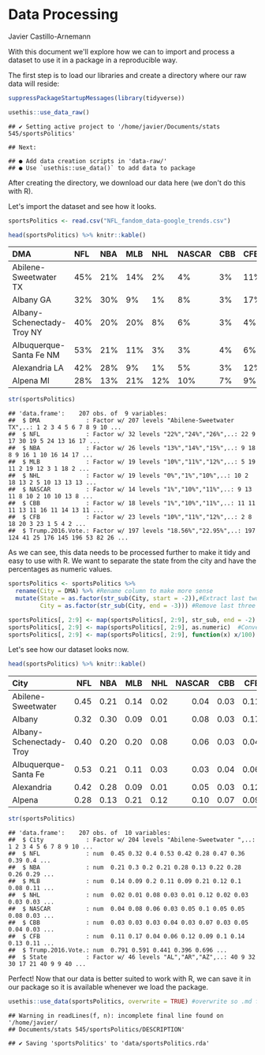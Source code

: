 Data Processing
================
Javier Castillo-Arnemann

With this document we'll explore how we can to import and process a dataset to use it in a package in a reproducible way.

The first step is to load our libraries and create a directory where our raw data will reside:

``` r
suppressPackageStartupMessages(library(tidyverse))

usethis::use_data_raw()
```

    ## ✔ Setting active project to '/home/javier/Documents/stats 545/sportsPolitics'

    ## Next:

    ## ● Add data creation scripts in 'data-raw/'
    ## ● Use `usethis::use_data()` to add data to package

After creating the directory, we download our data here (we don't do this with R).

Let's import the dataset and see how it looks.

``` r
sportsPolitics <- read.csv("NFL_fandom_data-google_trends.csv")

head(sportsPolitics) %>% knitr::kable()
```

| DMA                        | NFL | NBA | MLB | NHL | NASCAR | CBB | CFB | Trump.2016.Vote. |
|:---------------------------|:----|:----|:----|:----|:-------|:----|:----|:-----------------|
| Abilene-Sweetwater TX      | 45% | 21% | 14% | 2%  | 4%     | 3%  | 11% | 79.13%           |
| Albany GA                  | 32% | 30% | 9%  | 1%  | 8%     | 3%  | 17% | 59.12%           |
| Albany-Schenectady-Troy NY | 40% | 20% | 20% | 8%  | 6%     | 3%  | 4%  | 44.11%           |
| Albuquerque-Santa Fe NM    | 53% | 21% | 11% | 3%  | 3%     | 4%  | 6%  | 39.58%           |
| Alexandria LA              | 42% | 28% | 9%  | 1%  | 5%     | 3%  | 12% | 69.64%           |
| Alpena MI                  | 28% | 13% | 21% | 12% | 10%    | 7%  | 9%  | 63.61%           |

``` r
str(sportsPolitics)
```

    ## 'data.frame':    207 obs. of  9 variables:
    ##  $ DMA             : Factor w/ 207 levels "Abilene-Sweetwater TX",..: 1 2 3 4 5 6 7 8 9 10 ...
    ##  $ NFL             : Factor w/ 32 levels "22%","24%","26%",..: 22 9 17 30 19 5 24 13 16 17 ...
    ##  $ NBA             : Factor w/ 26 levels "13%","14%","15%",..: 9 18 8 9 16 1 10 16 14 17 ...
    ##  $ MLB             : Factor w/ 19 levels "10%","11%","12%",..: 5 19 11 2 19 12 3 1 18 2 ...
    ##  $ NHL             : Factor w/ 19 levels "0%","1%","10%",..: 10 2 18 13 2 5 10 13 13 13 ...
    ##  $ NASCAR          : Factor w/ 14 levels "1%","10%","11%",..: 9 13 11 8 10 2 10 10 13 8 ...
    ##  $ CBB             : Factor w/ 18 levels "1%","10%","11%",..: 11 11 11 13 11 16 11 14 13 11 ...
    ##  $ CFB             : Factor w/ 23 levels "10%","11%","12%",..: 2 8 18 20 3 23 1 5 4 2 ...
    ##  $ Trump.2016.Vote.: Factor w/ 197 levels "18.56%","22.95%",..: 197 124 41 25 176 145 196 53 82 26 ...

As we can see, this data needs to be processed further to make it tidy and easy to use with R. We want to separate the state from the city and have the percentages as numeric values.

``` r
sportsPolitics <- sportsPolitics %>%
  rename(City = DMA) %>% #Rename column to make more sense
  mutate(State = as.factor(str_sub(City, start = -2)),#Extract last two characters in string (state)
         City = as.factor(str_sub(City, end = -3))) #Remove last three charaters from city (State and space)

sportsPolitics[, 2:9] <- map(sportsPolitics[, 2:9], str_sub, end = -2) #Remove percentage signs
sportsPolitics[, 2:9] <- map(sportsPolitics[, 2:9], as.numeric)  #Convert to numeric elements
sportsPolitics[, 2:9] <- map(sportsPolitics[, 2:9], function(x) x/100) #Divide by 100
```

Let's see how our dataset looks now.

``` r
head(sportsPolitics) %>% knitr::kable()
```

| City                    |   NFL|   NBA|   MLB|   NHL|  NASCAR|   CBB|   CFB|  Trump.2016.Vote.| State |
|:------------------------|-----:|-----:|-----:|-----:|-------:|-----:|-----:|-----------------:|:------|
| Abilene-Sweetwater      |  0.45|  0.21|  0.14|  0.02|    0.04|  0.03|  0.11|            0.7913| TX    |
| Albany                  |  0.32|  0.30|  0.09|  0.01|    0.08|  0.03|  0.17|            0.5912| GA    |
| Albany-Schenectady-Troy |  0.40|  0.20|  0.20|  0.08|    0.06|  0.03|  0.04|            0.4411| NY    |
| Albuquerque-Santa Fe    |  0.53|  0.21|  0.11|  0.03|    0.03|  0.04|  0.06|            0.3958| NM    |
| Alexandria              |  0.42|  0.28|  0.09|  0.01|    0.05|  0.03|  0.12|            0.6964| LA    |
| Alpena                  |  0.28|  0.13|  0.21|  0.12|    0.10|  0.07|  0.09|            0.6361| MI    |

``` r
str(sportsPolitics)
```

    ## 'data.frame':    207 obs. of  10 variables:
    ##  $ City            : Factor w/ 204 levels "Abilene-Sweetwater ",..: 1 2 3 4 5 6 7 8 9 10 ...
    ##  $ NFL             : num  0.45 0.32 0.4 0.53 0.42 0.28 0.47 0.36 0.39 0.4 ...
    ##  $ NBA             : num  0.21 0.3 0.2 0.21 0.28 0.13 0.22 0.28 0.26 0.29 ...
    ##  $ MLB             : num  0.14 0.09 0.2 0.11 0.09 0.21 0.12 0.1 0.08 0.11 ...
    ##  $ NHL             : num  0.02 0.01 0.08 0.03 0.01 0.12 0.02 0.03 0.03 0.03 ...
    ##  $ NASCAR          : num  0.04 0.08 0.06 0.03 0.05 0.1 0.05 0.05 0.08 0.03 ...
    ##  $ CBB             : num  0.03 0.03 0.03 0.04 0.03 0.07 0.03 0.05 0.04 0.03 ...
    ##  $ CFB             : num  0.11 0.17 0.04 0.06 0.12 0.09 0.1 0.14 0.13 0.11 ...
    ##  $ Trump.2016.Vote.: num  0.791 0.591 0.441 0.396 0.696 ...
    ##  $ State           : Factor w/ 46 levels "AL","AR","AZ",..: 40 9 32 30 17 21 40 9 9 40 ...

Perfect! Now that our data is better suited to work with R, we can save it in our package so it is available whenever we load the package.

``` r
usethis::use_data(sportsPolitics, overwrite = TRUE) #overwrite so .md file can be generated, will throw an error otherwise
```

    ## Warning in readLines(f, n): incomplete final line found on '/home/javier/
    ## Documents/stats 545/sportsPolitics/DESCRIPTION'

    ## ✔ Saving 'sportsPolitics' to 'data/sportsPolitics.rda'
